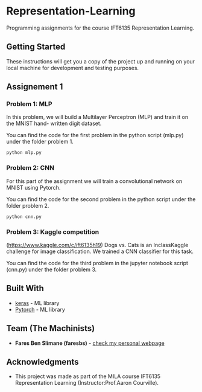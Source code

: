 # Representation-Learning
Programming assignments for the course IFT6135 Representation Learning.

## Getting Started

These instructions will get you a copy of the project up and running on your local machine for development and testing purposes. 

## Assignement 1

### Problem 1: MLP
In this problem, we will build a Multilayer Perceptron (MLP) and train it on the MNIST hand-
written digit dataset.

You can find the code for the first problem in the python script (mlp.py) under the folder problem 1.

```
python mlp.py
```

### Problem 2: CNN
For this part of the assignment we will train a convolutional network on MNIST using Pytorch.

You can find the code for the second problem in the python script under the folder problem 2.

```
python cnn.py
```

### Problem 3: Kaggle competition
(https://www.kaggle.com/c/ift6135h19)
Dogs vs. Cats is an InclassKaggle challenge for image classification. We trained a CNN classifier for this task.

You can find the code for the third problem in the jupyter notebook script (cnn.py) under the folder problem 3.


## Built With

* [keras](https://keras.io/) - ML library
* [Pytorch](https://pytorch.org/) - ML library

## Team (The Machinists)

* **Fares Ben Slimane (faresbs)** - [check my personal webpage](http://faresbs.github.io)

## Acknowledgments

* This project was made as part of the MILA course IFT6135 Representation Learning (Instructor:Prof.Aaron Courville).

